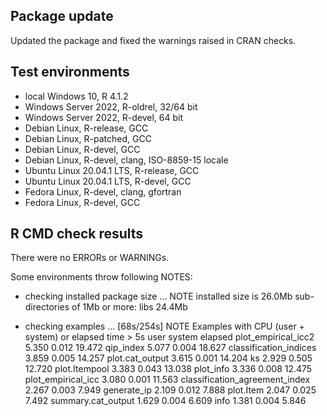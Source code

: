 ## Package update

Updated the package and fixed the warnings raised in CRAN checks. 


## Test environments
* local Windows 10, R 4.1.2
* Windows Server 2022, R-oldrel, 32/64 bit
* Windows Server 2022, R-devel, 64 bit
* Debian Linux, R-release, GCC
* Debian Linux, R-patched, GCC
* Debian Linux, R-devel, GCC
* Debian Linux, R-devel, clang, ISO-8859-15 locale
* Ubuntu Linux 20.04.1 LTS, R-release, GCC
* Ubuntu Linux 20.04.1 LTS, R-devel, GCC
* Fedora Linux, R-devel, clang, gfortran
* Fedora Linux, R-devel, GCC


## R CMD check results

There were no ERRORs or WARNINGs.

Some environments throw following NOTES:



* checking installed package size ... NOTE
  installed size is 26.0Mb
  sub-directories of 1Mb or more:
    libs  24.4Mb
    
* checking examples ... [68s/254s] NOTE
Examples with CPU (user + system) or elapsed time > 5s
                                user system elapsed
plot_empirical_icc2            5.350  0.012  19.472
qip_index                      5.077  0.004  18.627
classification_indices         3.859  0.005  14.257
plot.cat_output                3.615  0.001  14.204
ks                             2.929  0.505  12.720
plot.Itempool                  3.383  0.043  13.038
plot_info                      3.336  0.008  12.475
plot_empirical_icc             3.080  0.001  11.563
classification_agreement_index 2.267  0.003   7.949
generate_ip                    2.109  0.012   7.888
plot.Item                      2.047  0.025   7.492
summary.cat_output             1.629  0.004   6.609
info                           1.381  0.004   5.846
